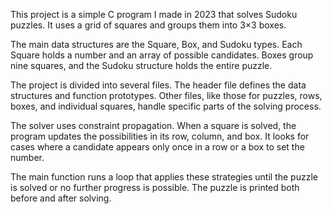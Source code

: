 This project is a simple C program I made in 2023 that solves Sudoku puzzles. It uses a grid of squares and groups them into 3×3 boxes.

The main data structures are the Square, Box, and Sudoku types. Each Square holds a number and an array of possible candidates. Boxes group nine squares, and the Sudoku structure holds the entire puzzle.

The project is divided into several files. The header file defines the data structures and function prototypes. Other files, like those for puzzles, rows, boxes, and individual squares, handle specific parts of the solving process.

The solver uses constraint propagation. When a square is solved, the program updates the possibilities in its row, column, and box. It looks for cases where a candidate appears only once in a row or a box to set the number.

The main function runs a loop that applies these strategies until the puzzle is solved or no further progress is possible. The puzzle is printed both before and after solving.
